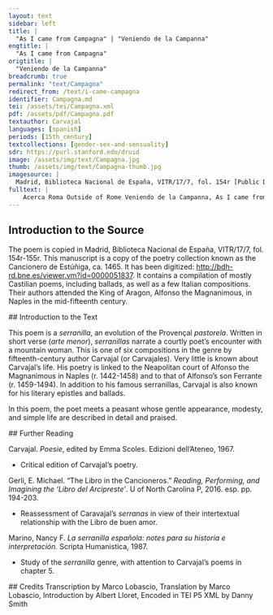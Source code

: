 ```yaml
---
layout: text
sidebar: left
title: |
  "As I came from Campagna" | "Veniendo de la Campanna"
engtitle: |
  "As I came from Campagna"
origtitle: |
  "Veniendo de la Campanna"
breadcrumb: true
permalink: "text/Campagna"
redirect_from: /text/i-came-campagna
identifier: Campagna.md
tei: /assets/tei/Campagna.xml
pdf: /assets/pdf/Campagna.pdf
textauthor: Carvajal
languages: [spanish]
periods: [15th_century]
textcollections: [gender-sex-and-sensuality]
sdr: https://purl.stanford.edu/druid 
image: /assets/img/text/Campagna.jpg
thumb: /assets/img/text/Campagna-thumb.jpg
imagesource: |
  Madrid, Biblioteca Nacional de España, VITR/17/7, fol. 154r [Public Domain]
fulltext: |
    Acerca Roma Outside of Rome Veniendo de la Campanna, As I came from Campagna, y'el sol se retraya, The sun was already setting, vi pastora muy loçana I saw a shepherdess of great beauty que su ganado recogia. Collecting her flock. Cabellos ruuios pintados, Blond-colored hair, los beços gordos bermeios, Plump red lips, oios uerdes et resgados, Green almond-shaped eyes, dientes blancos et pareios; White teeth, all alike, guirlanda traya de rama, A wreath of twigs she carried, cantando alegre uenia She walked singing merrily, e sy bien era uillana And although she was a peasant fija de algo parescia. She looked like a noblewoman. El arreo de su persona: As to her garments, saya negra de sayal, A black skirt made of rough cloth, de yed[r]aCorrecting yeda.traya una sona, She wore a belt made of ivy, syn pintura artificial, No artificial colors, libre, suelta, suffragana, Free, agile, obedient, padre et madre obedescia She obeyed her mother and father. e si bien era uillana And although she was a peasant fija d’algo parescia. She looked like a noblewoman. “De seda rica nin grana ‟Of fine silk or riches non e deseo nin menos cura”. I have no desire, nor do I care.” Vestida de gruessa lana, Dressed in coarse wool, hornada de fermosura, Adorned with beauty, quando llueue en su cabana When it rained in her hut çamarra et fuego tenia She had sheepskin and a fire, e sy bien era uillana And although she was a peasant fija d’algo parescia. She looked like a noblewoman. “Entre io et mi carillo ‟My lover and I ganamos buena soldada; Earn a good living; sonando mi caramillo, Playing my flute biuo io mucho pagada; I live much content my life. leche, queso et cuaiada Milk, cheese, and curd iamas non me fallescia”. I never lacked.” E sy bien era uillana And although she was a peasant fija d’algo parescia. She looked like a noblewoman. “De triumphos et grandes honores ‟About triumphs and great honors yo non curo en negund tiempo; I will not ever care; fortuna nin sus errores Fortune and its changes non dauan pensamiento; Do not worry me. de toda pompa mundana Of all earthly pomp muy poca estima fasia”. I had little consideration.” E sy bien era uillana And although she was a peasant fija d’algo parescia. She looked like a noblewoman. 
--- 
```

## Introduction to the Source 
<p dir="ltr" id="docs-internal-guid-e7fdf788-7fff-cc8e-86f1-ed0c611ba289">The poem is copied in Madrid, Biblioteca Nacional de España, VITR/17/7, fol. 154r-155r. This manuscript is a copy of the poetry collection known as the Cancionero de Estúñiga, ca. 1465. It has been digitized: <a href="http://bdh-rd.bne.es/viewer.vm?id=0000051837">http://bdh-rd.bne.es/viewer.vm?id=0000051837</a>. It contains a compilation of mostly Castilian poems, including ballads, as well as a few Italian compositions. Their authors attended the King of Aragon, Alfonso the Magnanimous, in Naples in the mid-fifteenth century. </p>
## Introduction to the Text 
<p dir="ltr">This poem is a <em>serranilla</em>, an evolution of the Provençal <em>pastorela</em>. Written in short verse (<em>arte menor</em>), <em>serranillas</em> narrate a courtly poet’s encounter with a mountain woman. This is one of six compositions in the genre by fifteenth-century author Carvajal (or Carvajales). Very little is known about Carvajal’s life. His poetry is linked to the Neapolitan court of Alfonso the Magnanimous in Naples (r. 1442-1458) and to that of Alfonso’s son Ferrante (r. 1459-1494). In addition to his famous serranillas, Carvajal is also known for his literary epistles and ballads.</p> <p dir="ltr">In this poem, the poet meets a peasant whose gentle appearance, modesty, and simple life are described in detail and praised.</p>
## Further Reading 
<p>Carvajal. <em>Poesie</em>, edited by Emma Scoles. Edizioni dell’Ateneo, 1967.</p> <ul> <li>Critical edition of Carvajal’s poetry.</li> </ul> <p>Gerli, E. Michael. “The Libro in the Cancioneros.” <em>Reading, Performing, and Imagining the ‘Libro del Arcipreste’</em>. U of North Carolina P, 2016. esp. pp. 194-203.</p> <ul> <li>Reassessment of Caravajal’s <em>serranas</em> in view of their intertextual relationship with the Libro de buen amor.</li> </ul> <p>Marino, Nancy F. <em>La serranilla española: notes para su historia e interpretación.</em> Scripta Humanistica, 1987.</p> <ul> <li>Study of the <em>serranilla</em> genre, with attention to Carvajal’s poems in chapter 5.</li> </ul>
## Credits
Transcription by Marco Lobascio, Translation by Marco Lobascio, Introduction by Albert Lloret, Encoded in TEI P5 XML by Danny Smith
